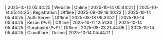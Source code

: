 | 2025-10-14 05:44:25 | Website | Online | 2025-10-14 05:44:21 |
| 2025-10-14 05:44:25 | Registration | Offline | 2025-09-09 16:40:23 |
| 2025-10-14 05:44:25 | Auth Server | Offline | 2025-08-18 09:33:31 |
| 2025-10-14 05:44:25 | Kezan (PvE) | Offline | 2025-10-11 12:51:30 |
| 2025-10-14 05:44:25 | Gurubashi (PvP) | Offline | 2025-08-23 21:44:06 |
| 2025-10-14 05:44:25 | Cloudflare | Online | 2025-10-14 05:44:21 |
